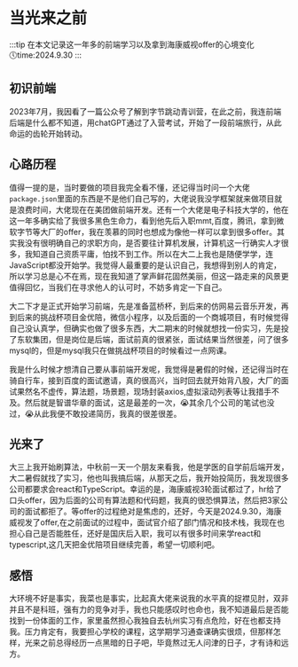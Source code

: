 
# 当光来之前
:::tip
在本文记录这一年多的前端学习以及拿到海康威视offer的心境变化<br>
🕔time:2024.9.30
:::
## 初识前端
2023年7月，我因看了一篇公众号了解到字节跳动青训营，在此之前，我连前端后端是什么都不知道，用chatGPT通过了入营考试，开始了一段前端旅行，从此命运的齿轮开始转动。
## 心路历程
值得一提的是，当时要做的项目我完全看不懂，还记得当时问一个大佬 `package.json`里面的东西是不是他们自己写的，大佬说我没学框架就来做项目就是浪费时间，大佬现在在美团做前端开发。还有一个大佬是电子科技大学的，他在这一年多确实给了我很多黑色生命力，看到他先后入职mmt,百度，腾讯，拿到微软字节等大厂的offer，我在羡慕的同时也想成为像他一样可以拿到很多offer。其实我没有很明确自己的求职方向，是否要往计算机发展，计算机这一行确实人才很多，我知道自己资质平庸，怕找不到工作。所以在大二上我也是随便学学，连JavaScript都没开始学。我觉得人最重要的是认识自己，我想得到别人的肯定，所以学习总是心不在焉，现在我知道了掌声鲜花固然美丽，但这一路走来的风景更值得回忆，当我们在寻求他人的认可时，不妨多肯定一下自己。

大二下才是正式开始学习前端，先是准备蓝桥杯，到后来的仿网易云音乐开发，再到后来的挑战杯项目金优陪，微信小程序，以及后面的一个商城项目，有时候觉得自己没认真学，但确实也做了很多东西，大二期末的时候就想找一份实习，先是投了东软集团，但是岗位是后端，面试前真的很紧张，面试结果当然很差，问了很多mysql的，但是mysql我只在做挑战杯项目的时候看过一点网课。

我是什么时候才想清自己要从事前端开发呢，我觉得是暑假的时候，还记得当时在骑自行车，接到百度的面试邀请，真的很高兴，当时回去就开始背八股，大厂的面试果然名不虚传，算法题，场景题，现场封装axios,虚拟滚动列表等让我措手不及。然后就是智谱华章的面试，这是最差的一次，😭其余几个公司的笔试也没过，😭从此我便不敢投递简历，我真的很差很差。
## 光来了
大三上我开始刷算法，中秋前一天一个朋友来看我，他是学医的自学前后端开发，大二暑假就找了实习，他也叫我搞后端，从那天之后，我开始投简历，我发现很多公司都要求会react和TypeScript。幸运的是，海康威视3轮面试都过了，hr给了口头offer，因为后面的公司有算法题和代码题，我真的很恐惧算法，然后把3家公司的面试都拒了。等offer的过程绝对是焦虑的，还好，今天是2024.9.30，海康威视发了offer,在之前面试的过程中，面试官介绍了部门情况和技术栈，我现在也担心自己是否能胜任，还好是国庆后入职，我可以有很多时间来学react和typescript,这几天把金优陪项目继续完善，希望一切顺利吧。

## 感悟
大环境不好是事实，我菜也是事实，比起真大佬来说我的水平真的捉襟见肘，双非并且不是科班，强有力的竞争对手，我也只能感叹时也命也，我不知道最后是否能找到一份体面的工作，家里虽然担心我独自去杭州实习有点危险，好在也都支持我。压力肯定有，我要担心学校的课程，这学期学习通查课确实很烦，但那样怎样，光来之前总得经历一点黑暗的日子吧，毕竟熬过无人问津的日子，才有诗和远方。

